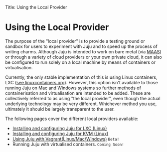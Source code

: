 Title: Using the Local Provider

# Using the Local Provider

The purpose of the "local provider" is to provide a testing ground or sandbox
for users to experiment with Juju and to speed up the process of writing
charms. Although Juju is intended to work on bare metal (via
[MAAS](http://maas.ubuntu.com)) or through a variety of cloud providers or your
own private cloud, it can also be configured to run solely on a local machine
by means of containers or virtualisation.

Currently, the only stable implementation of this is using Linux containers,
LXC ([see linuxcontainers.org](http://linuxcontainers.org/)). However, this
option isn't available to those running Juju on Mac and Windows systems so
further methods of containerisation and virtualisation are intended to be
added. These are collectively referred to as using "the local provider", even
though the actual underlying technology may be very different. Whichever method
you use, ultimately it should be largely transparent to the user.

The following pages cover the different local providers available:

  - [Installing and configuring Juju for LXC (Linux)](./config-LXC.html)
  - [Installing and configuring Juju for KVM (Linux)](./config-KVM.html)
  - [Using Juju with Vagrant(Linux/Mac/Windows)](./config-vagrant.html) `Beta!`
  - Running Juju with virtualised containers. `Coming Soon!`
